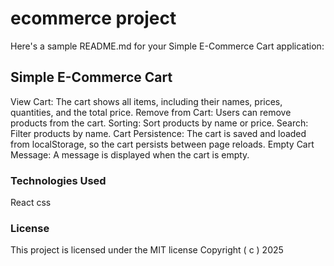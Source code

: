 # ecommerce project
Here's a sample README.md for your Simple E-Commerce Cart application:

## Simple E-Commerce Cart
View Cart: The cart shows all items, including their names, prices, quantities, and the total price.
Remove from Cart: Users can remove products from the cart.
Sorting: Sort products by name or price.
Search: Filter products by name.
Cart Persistence: The cart is saved and loaded from localStorage, so the cart persists between page reloads.
Empty Cart Message: A message is displayed when the cart is empty.

### Technologies Used
React
css 

### License 
This project is licensed under the MIT license 
Copyright ( c ) 2025 
